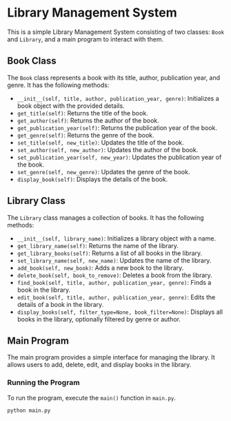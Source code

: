 # Library Management System

This is a simple Library Management System consisting of two classes: `Book` and `Library`, and a main program to interact with them.

## Book Class

The `Book` class represents a book with its title, author, publication year, and genre. It has the following methods:

- `__init__(self, title, author, publication_year, genre)`: Initializes a book object with the provided details.
- `get_title(self)`: Returns the title of the book.
- `get_author(self)`: Returns the author of the book.
- `get_publication_year(self)`: Returns the publication year of the book.
- `get_genre(self)`: Returns the genre of the book.
- `set_title(self, new_title)`: Updates the title of the book.
- `set_author(self, new_author)`: Updates the author of the book.
- `set_publication_year(self, new_year)`: Updates the publication year of the book.
- `set_genre(self, new_genre)`: Updates the genre of the book.
- `display_book(self)`: Displays the details of the book.

## Library Class

The `Library` class manages a collection of books. It has the following methods:

- `__init__(self, library_name)`: Initializes a library object with a name.
- `get_library_name(self)`: Returns the name of the library.
- `get_library_books(self)`: Returns a list of all books in the library.
- `set_library_name(self, new_name)`: Updates the name of the library.
- `add_book(self, new_book)`: Adds a new book to the library.
- `delete_book(self, book_to_remove)`: Deletes a book from the library.
- `find_book(self, title, author, publication_year, genre)`: Finds a book in the library.
- `edit_book(self, title, author, publication_year, genre)`: Edits the details of a book in the library.
- `display_books(self, filter_type=None, book_filter=None)`: Displays all books in the library, optionally filtered by genre or author.

## Main Program

The main program provides a simple interface for managing the library. It allows users to add, delete, edit, and display books in the library.

### Running the Program

To run the program, execute the `main()` function in `main.py`.

```bash
python main.py
